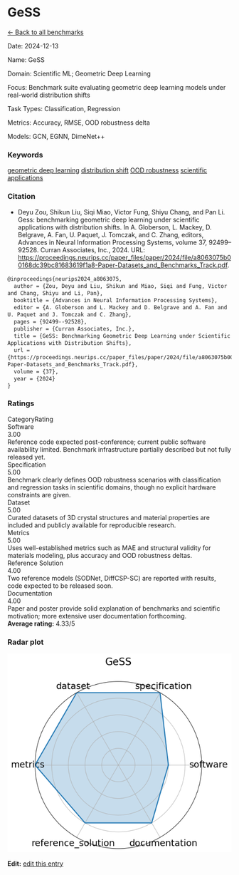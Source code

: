 # GeSS

<p><a class="md-button back-link" href="../">← Back to all benchmarks</a></p>
<div class="info-block meta-block">
  <p class="meta-row"><span class="meta-label">Date</span><span class="meta-sep">:</span> <span class="meta-value">2024-12-13</span></p>
  <p class="meta-row"><span class="meta-label">Name</span><span class="meta-sep">:</span> <span class="meta-value">GeSS</span></p>
  <p class="meta-row"><span class="meta-label">Domain</span><span class="meta-sep">:</span> <span class="meta-value">Scientific ML; Geometric Deep Learning</span></p>
  <p class="meta-row"><span class="meta-label">Focus</span><span class="meta-sep">:</span> <span class="meta-value">Benchmark suite evaluating geometric deep learning models under real-world distribution shifts</span></p>
  <p class="meta-row"><span class="meta-label">Task Types</span><span class="meta-sep">:</span> <span class="meta-value">Classification, Regression</span></p>
  <p class="meta-row"><span class="meta-label">Metrics</span><span class="meta-sep">:</span> <span class="meta-value">Accuracy, RMSE, OOD robustness delta</span></p>
  <p class="meta-row"><span class="meta-label">Models</span><span class="meta-sep">:</span> <span class="meta-value">GCN, EGNN, DimeNet++</span></p>
</div>
<h3>Keywords</h3>

<div class="chips"><a class="chip chip-link" href="../#kw=geometric%20deep%20learning">geometric deep learning</a> <a class="chip chip-link" href="../#kw=distribution%20shift">distribution shift</a> <a class="chip chip-link" href="../#kw=OOD%20robustness">OOD robustness</a> <a class="chip chip-link" href="../#kw=scientific%20applications">scientific applications</a> </div>
<h3>Citation</h3>

- Deyu Zou, Shikun Liu, Siqi Miao, Victor Fung, Shiyu Chang, and Pan Li. Gess: benchmarking geometric deep learning under scientific applications with distribution shifts. In A. Globerson, L. Mackey, D. Belgrave, A. Fan, U. Paquet, J. Tomczak, and C. Zhang, editors, Advances in Neural Information Processing Systems, volume 37, 92499–92528. Curran Associates, Inc., 2024. URL: https://proceedings.neurips.cc/paper_files/paper/2024/file/a8063075b00168dc39bc81683619f1a8-Paper-Datasets_and_Benchmarks_Track.pdf.

<pre><code class="language-bibtex">@inproceedings{neurips2024_a8063075,
  author = {Zou, Deyu and Liu, Shikun and Miao, Siqi and Fung, Victor and Chang, Shiyu and Li, Pan},
  booktitle = {Advances in Neural Information Processing Systems},
  editor = {A. Globerson and L. Mackey and D. Belgrave and A. Fan and U. Paquet and J. Tomczak and C. Zhang},
  pages = {92499--92528},
  publisher = {Curran Associates, Inc.},
  title = {GeSS: Benchmarking Geometric Deep Learning under Scientific Applications with Distribution Shifts},
  url = {https://proceedings.neurips.cc/paper_files/paper/2024/file/a8063075b00168dc39bc81683619f1a8-Paper-Datasets_and_Benchmarks_Track.pdf},
  volume = {37},
  year = {2024}
}</code></pre>
<h3>Ratings</h3>
<div class="ratings-grid">
  <div class="ratings-head ratings-cell"><span>Category</span><span>Rating</span></div>
  <div class="rating-item">  <div class="rating-cat">Software</div>  <div class="rating-badge">3.00</div>  <div class="rating-bar"><span style="width:60%"></span></div>  <div class="rating-reason">Reference code expected post-conference; current public software availability limited.
Benchmark infrastructure partially described but not fully released yet.
</div></div><div class="rating-item">  <div class="rating-cat">Specification</div>  <div class="rating-badge">5.00</div>  <div class="rating-bar"><span style="width:100%"></span></div>  <div class="rating-reason">Benchmark clearly defines OOD robustness scenarios with classification and regression
tasks in scientific domains, though no explicit hardware constraints are given.
</div></div><div class="rating-item">  <div class="rating-cat">Dataset</div>  <div class="rating-badge">5.00</div>  <div class="rating-bar"><span style="width:100%"></span></div>  <div class="rating-reason">Curated datasets of 3D crystal structures and material properties are included and
publicly available for reproducible research.
</div></div><div class="rating-item">  <div class="rating-cat">Metrics</div>  <div class="rating-badge">5.00</div>  <div class="rating-bar"><span style="width:100%"></span></div>  <div class="rating-reason">Uses well-established metrics such as MAE and structural validity for materials modeling,
plus accuracy and OOD robustness deltas.
</div></div><div class="rating-item">  <div class="rating-cat">Reference Solution</div>  <div class="rating-badge">4.00</div>  <div class="rating-bar"><span style="width:80%"></span></div>  <div class="rating-reason">Two reference models (SODNet, DiffCSP-SC) are reported with results, code expected
to be released soon.
</div></div><div class="rating-item">  <div class="rating-cat">Documentation</div>  <div class="rating-badge">4.00</div>  <div class="rating-bar"><span style="width:80%"></span></div>  <div class="rating-reason">Paper and poster provide solid explanation of benchmarks and scientific motivation;
more extensive user documentation forthcoming.
</div></div>
</div>
<div class="avg-rating">  <strong>Average rating:</strong> <span class="badge badge--ok badge--sm">4.33/5</span></div><h3>Radar plot</h3>

<div class="radar-wrap"><img class="radar-img" alt="GeSS radar" src="../../../tex/images/gess_radar.png" /></div>

<p><strong>Edit:</strong> <a href="https://github.com/mlcommons-science/benchmark/tree/main/source">edit this entry</a></p>

